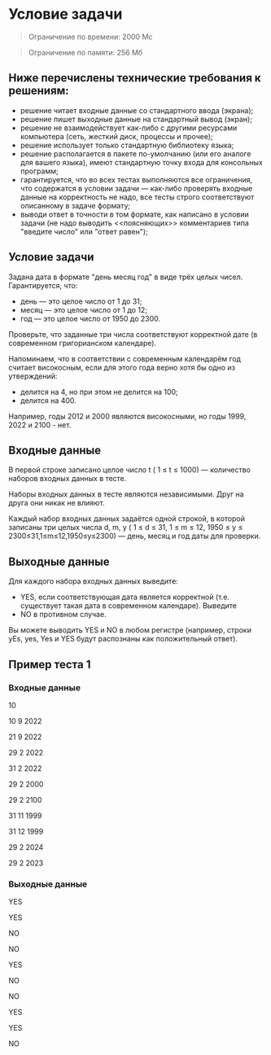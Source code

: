 # Условие задачи

> Ограничение по времени: 2000 Мс

> Ограничение по памяти: 256 Мб

## Ниже перечислены технические требования к решениям:
- решение читает входные данные со стандартного ввода (экрана);
- решение пишет выходные данные на стандартный вывод (экран);
- решение не взаимодействует как-либо с другими ресурсами компьютера (сеть, жесткий диск, процессы и прочее);
- решение использует только стандартную библиотеку языка;
- решение располагается в пакете по-умолчанию (или его аналоге для вашего языка), имеют стандартную точку входа для консольных программ;
- гарантируется, что во всех тестах выполняются все ограничения, что содержатся в условии задачи — как-либо проверять входные данные на корректность не надо, все тесты строго соответствуют описанному в задаче формату;
- выводи ответ в точности в том формате, как написано в условии задачи (не надо выводить <<поясняющих>> комментариев типа "введите число" или "ответ равен");

## Условие задачи

Задана дата в формате "день месяц год" в виде трёх целых чисел. Гарантируется, что:
- день — это целое число от 1 до 31;
- месяц — это целое число от 1 до 12;
- год — это целое число от 1950 до 2300.

Проверьте, что заданные три числа соответствуют корректной дате (в современном григорианском календаре).

Напоминаем, что в соответствии с современным календарём год считает високосным, если для этого года верно хотя бы одно из утверждений:
- делится на 4, но при этом не делится на 100;
- делится на 400.

Например, годы 2012 и 2000 являются високосными, но годы 1999, 2022 и 2100 - нет.

## Входные данные

В первой строке записано целое число t ( 1 ≤ t ≤ 1000) —  количество наборов входных данных в тесте.

Наборы входных данных в тесте являются независимыми. Друг на друга они никак не влияют.

Каждый набор входных данных задаётся одной строкой, в которой записаны три целых числа d, m, y ( 1 ≤ d ≤ 31, 1 ≤ m ≤ 12, 1950 ≤ y ≤ 2300≤31,1≤m≤12,1950≤y≤2300) — день, месяц и год даты для проверки.

## Выходные данные

Для каждого набора входных данных выведите: 
- YES, если соответствующая дата является корректной (т.е. существует такая дата в современном календаре). Выведите 
- NO в противном случае.

Вы можете выводить YES и NO в любом регистре (например, строки yEs, yes, Yes и YES будут распознаны как положительный ответ).

## Пример теста 1

### Входные данные

10

10 9 2022

21 9 2022

29 2 2022

31 2 2022

29 2 2000

29 2 2100

31 11 1999

31 12 1999

29 2 2024

29 2 2023

### Выходные данные

YES

YES

NO

NO

YES

NO

NO

YES

YES

NO
